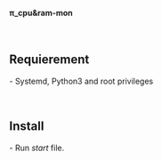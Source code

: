   <strong style="text-align: center;" > &pi;_cpu&amp;ram-mon </strong></br><br></br>
  <h2>Requierement</h2>
<p> - Systemd, Python3 and root privileges</p><br>
  <h2>Install</h2>
<p> - Run <i>start</i> file. 
